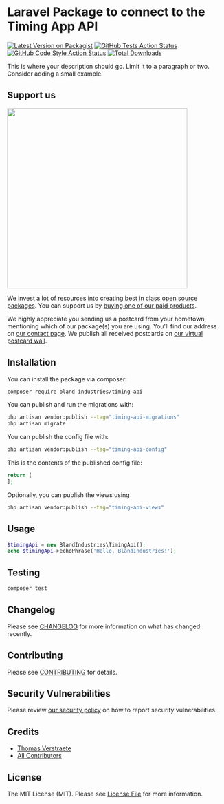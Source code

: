 # Laravel Package to connect to the Timing App API

[![Latest Version on Packagist](https://img.shields.io/packagist/v/bland-industries/timing-api.svg?style=flat-square)](https://packagist.org/packages/bland-industries/timing-api)
[![GitHub Tests Action Status](https://img.shields.io/github/actions/workflow/status/bland-industries/timing-api/run-tests.yml?branch=main&label=tests&style=flat-square)](https://github.com/bland-industries/timing-api/actions?query=workflow%3Arun-tests+branch%3Amain)
[![GitHub Code Style Action Status](https://img.shields.io/github/actions/workflow/status/bland-industries/timing-api/fix-php-code-style-issues.yml?branch=main&label=code%20style&style=flat-square)](https://github.com/bland-industries/timing-api/actions?query=workflow%3A"Fix+PHP+code+style+issues"+branch%3Amain)
[![Total Downloads](https://img.shields.io/packagist/dt/bland-industries/timing-api.svg?style=flat-square)](https://packagist.org/packages/bland-industries/timing-api)

This is where your description should go. Limit it to a paragraph or two. Consider adding a small example.

## Support us

[<img src="https://github-ads.s3.eu-central-1.amazonaws.com/timing-api.jpg?t=1" width="419px" />](https://spatie.be/github-ad-click/timing-api)

We invest a lot of resources into creating [best in class open source packages](https://spatie.be/open-source). You can support us by [buying one of our paid products](https://spatie.be/open-source/support-us).

We highly appreciate you sending us a postcard from your hometown, mentioning which of our package(s) you are using. You'll find our address on [our contact page](https://spatie.be/about-us). We publish all received postcards on [our virtual postcard wall](https://spatie.be/open-source/postcards).

## Installation

You can install the package via composer:

```bash
composer require bland-industries/timing-api
```

You can publish and run the migrations with:

```bash
php artisan vendor:publish --tag="timing-api-migrations"
php artisan migrate
```

You can publish the config file with:

```bash
php artisan vendor:publish --tag="timing-api-config"
```

This is the contents of the published config file:

```php
return [
];
```

Optionally, you can publish the views using

```bash
php artisan vendor:publish --tag="timing-api-views"
```

## Usage

```php
$timingApi = new BlandIndustries\TimingApi();
echo $timingApi->echoPhrase('Hello, BlandIndustries!');
```

## Testing

```bash
composer test
```

## Changelog

Please see [CHANGELOG](CHANGELOG.md) for more information on what has changed recently.

## Contributing

Please see [CONTRIBUTING](CONTRIBUTING.md) for details.

## Security Vulnerabilities

Please review [our security policy](../../security/policy) on how to report security vulnerabilities.

## Credits

- [Thomas Verstraete](https://github.com/)
- [All Contributors](../../contributors)

## License

The MIT License (MIT). Please see [License File](LICENSE.md) for more information.
